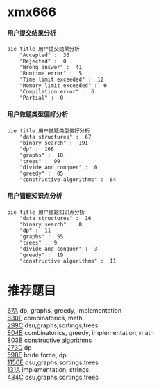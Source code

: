 # xmx666

<!-- tabs:start -->



#### **用户提交结果分析**

```mermaid
pie title 用户提交结果分析
    "Accepted" :  36
    "Rejected" :  0
    "Wrong answer" :  41
    "Runtime error" :  5
    "Time limit exceeded" :  12
    "Memory limit exceeded" :  0
    "Compilation error" :  6
    "Partial" :  0
```

#### **用户做题类型偏好分析**

```mermaid
pie title 用户做题类型偏好分析
    "data structures" :  67
    "binary search" :  191
    "dp" :  166
    "graphs" :  18
    "trees" :  99
    "divide and conquer" :  0
    "greedy" :  85
    "constructive algorithms" :  84
```
#### **用户错题知识点分析**

```mermaid
pie title 用户错题知识点分析
    "data structures" :  16
    "binary search" :  8
    "dp" :  11
    "graphs" :  55
    "trees" :  9
    "divide and conquer" :  3
    "greedy" :  19
    "constructive algorithms" :  11
```



<!-- tabs:end -->
# 推荐题目
[67A](https://codeforces.com/contest/67/problem/A)		dp,
                        graphs,
                        greedy,
                        implementation		  
[630F](https://codeforces.com/contest/630/problem/F)		combinatorics,
                        math		  
[299C](https://codeforces.com/contest/299/problem/C)		dsu,graphs,sortings,trees		  
[804B](https://codeforces.com/contest/804/problem/B)		combinatorics,
                        greedy,
                        implementation,
                        math		  
[803B](https://codeforces.com/contest/803/problem/B)		constructive algorithms		  
[273D](https://codeforces.com/contest/273/problem/D)		dp		  
[598E](https://codeforces.com/contest/598/problem/E)		brute force,
                        dp		  
[1150E](https://codeforces.com/contest/1150/problem/E)		dsu,graphs,sortings,trees		  
[131A](https://codeforces.com/contest/131/problem/A)		implementation,
                        strings		  
[434C](https://codeforces.com/contest/434/problem/C)		dsu,graphs,sortings,trees		  
